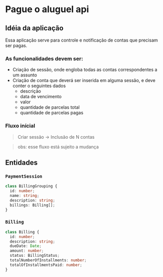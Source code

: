 # Pague o aluguel api

## Idéia da aplicação
Essa aplicação serve para controle e notificação de contas que precisam ser pagas.

### As funcionalidades devem ser:

* Criação de sessão, onde engloba todas as contas correspondentes a um assunto
* Criação de conta que deverá ser inserida em alguma sessão, e deve conter o seguintes dados
  * descrição
  * data de vencimento
  * valor
  * quantidade de parcelas total
  * quantidade de parcelas pagas 

### Fluxo inícial

> Criar sessão -> Inclusão de N contas

> obs: esse fluxo está sujeito a mudança


## Entidades

### `PaymentSession`
```typescript
class BillingGrouping {
  id: number;
  name: string;
  description: string;
  billings: Billing[];
}
```

### `Billing`
```typescript
class Billing {
  id: number;
  description: string;
  dueDate: Date;
  amount: number;
  status: BillingStatus;
  totalNumberOfInstallments: number;
  totalOfInstallmentsPaid: number;
}
```
